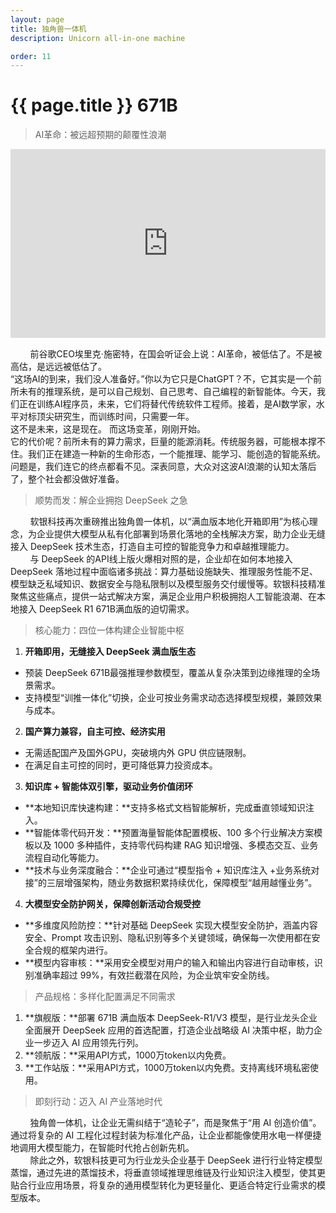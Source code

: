 ```yaml
---
layout: page
title: 独角兽一体机
description: Unicorn all-in-one machine

order: 11
---
```

# {{ page.title }} **671B**

> AI革命：被远超预期的颠覆性浪潮

<div style="position: relative; padding: 30% 45%;">
<iframe style="position: absolute; width: 100%; height: 100%; left: 0; top: 0;" src="https://www.bilibili.com/video/BV1BtVBzREAo/?share_source=copy_web&vd_source=e0d5f5e25db0c0d20986d9e29c164510" scrolling="off" border="0" frameborder="off" framespacing="0" allowfullscreen="false"></iframe>
</div>

&nbsp;&nbsp;&nbsp;&nbsp;&nbsp;&nbsp;&nbsp;&nbsp;前谷歌CEO埃里克·施密特，在国会听证会上说：AI革命，被低估了。不是被高估，是远远被低估了。<br>
“这场AI的到来，我们没人准备好。”你以为它只是ChatGPT？不，它其实是一个前所未有的推理系统，是可以自己规划、自己思考、自己编程的新智能体。今天，我们正在训练AI程序员，未来，它们将替代传统软件工程师。接着，是AI数学家，水平对标顶尖研究生，而训练时间，只需要一年。<br>
这不是未来，这是现在。
而这场变革，刚刚开始。<br>
它的代价呢？前所未有的算力需求，巨量的能源消耗。传统服务器，可能根本撑不住。我们正在建造一种新的生命形态，一个能推理、能学习、能创造的智能系统。问题是，我们连它的终点都看不见。深表同意，大众对这波AI浪潮的认知太落后了，整个社会都没做好准备。

> 顺势而发：解企业拥抱 DeepSeek 之急

&nbsp;&nbsp;&nbsp;&nbsp;&nbsp;&nbsp;&nbsp;&nbsp;软银科技再次重磅推出独角兽一体机，以“满血版本地化开箱即用”为核心理念，为企业提供大模型从私有化部署到场景化落地的全栈解决方案，助力企业无缝接入 DeepSeek 技术生态，打造自主可控的智能竞争力和卓越推理能力。<br>
&nbsp;&nbsp;&nbsp;&nbsp;&nbsp;&nbsp;&nbsp;&nbsp;与 DeepSeek 的API线上版火爆相对照的是，企业却在如何本地接入 DeepSeek 落地过程中面临诸多挑战：算力基础设施缺失、推理服务性能不足、模型缺乏私域知识、数据安全与隐私限制以及模型服务交付缓慢等。软银科技精准聚焦这些痛点，提供一站式解决方案，满足企业用户积极拥抱人工智能浪潮、在本地接入 DeepSeek R1 671B满血版的迫切需求。<br>

> 核心能力：四位一体构建企业智能中枢

1. **开箱即用，无缝接入 DeepSeek 满血版生态**
- 预装 DeepSeek 671B最强推理参数模型，覆盖从复杂决策到边缘推理的全场景需求。
- 支持模型“训推一体化”切换，企业可按业务需求动态选择模型规模，兼顾效果与成本。
2. **国产算力兼容，自主可控、经济实用**
- 无需适配国产及国外GPU，突破境内外 GPU 供应链限制。
- 在满足自主可控的同时，更可降低算力投资成本。
3. **知识库 + 智能体双引擎，驱动业务价值闭环**
- **本地知识库快速构建：**支持多格式文档智能解析，完成垂直领域知识注入。
- **智能体零代码开发：**预置海量智能体配置模板、100 多个行业解决方案模板以及 1000 多种插件，支持零代码构建 RAG 知识增强、多模态交互、业务流程自动化等能力。
- **技术与业务深度融合：**企业可通过“模型指令 + 知识库注入 +业务系统对接”的三层增强架构，随业务数据积累持续优化，保障模型“越用越懂业务”。
4. **大模型安全防护网关，保障创新活动合规受控**
- **多维度风险防控：**针对基础 DeepSeek 实现大模型安全防护，涵盖内容安全、Prompt 攻击识别、隐私识别等多个关键领域，确保每一次使用都在安全合规的框架内进行。
- **模型内容审核：**采用安全模型对用户的输入和输出内容进行自动审核，识别准确率超过 99%，有效拦截潜在风险，为企业筑牢安全防线。

> 产品规格：多样化配置满足不同需求

1. **旗舰版：**部署 671B 满血版本 DeepSeek-R1/V3 模型，是行业龙头企业全面展开 DeepSeek 应用的首选配置，打造企业战略级 AI 决策中枢，助力企业一步迈入 AI 应用领先行列。
2.	**领航版：**采用API方式，1000万token以内免费。
3.	**工作站版：**采用API方式，1000万token以内免费。支持离线环境私密使用。

> 即刻行动：迈入 AI 产业落地时代

&nbsp;&nbsp;&nbsp;&nbsp;&nbsp;&nbsp;&nbsp;&nbsp;独角兽一体机，让企业无需纠结于“造轮子”，而是聚焦于“用 AI 创造价值”。通过将复杂的 AI 工程化过程封装为标准化产品，让企业都能像使用水电一样便捷地调用大模型能力，在智能时代抢占创新先机。<br>
&nbsp;&nbsp;&nbsp;&nbsp;&nbsp;&nbsp;&nbsp;&nbsp;除此之外，软银科技更可为行业龙头企业基于 DeepSeek 进行行业特定模型蒸馏，通过先进的蒸馏技术，将垂直领域推理思维链及行业知识注入模型，使其更贴合行业应用场景，将复杂的通用模型转化为更轻量化、更适合特定行业需求的模型版本。



